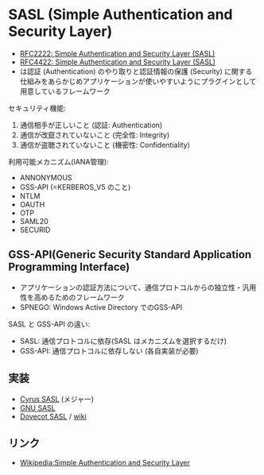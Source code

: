 # SASL (Simple Authentication and Security Layer)


- [RFC2222: Simple Authentication and Security Layer (SASL)](https://datatracker.ietf.org/doc/html/rfc2222)
- [RFC4422: Simple Authentication and Security Layer (SASL)](https://datatracker.ietf.org/doc/html/rfc4422)
- は認証 (Authentication) のやり取りと認証情報の保護 (Security) に関する仕組みをあらかじめアプリケーションが使いやすいようにプラグインとして用意しているフレームワーク

セキュリティ機能:

1. 通信相手が正しいこと (認証: Authentication)
2. 通信が改竄されていないこと (完全性: Integrity)
3. 通信が盗聴されていないこと (機密性: Confidentiality)


利用可能メカニズム(IANA管理):

- ANNONYMOUS
- GSS-API (=KERBEROS_V5 のこと)
- NTLM
- OAUTH
- OTP
- SAML20
- SECURID

## GSS-API(Generic Security Standard Application Programming Interface)

- アプリケーションの認証方法について、通信プロトコルからの独立性・汎用性を高めるためのフレームワーク
- SPNEGO: Windows Active Directory  でのGSS-API

SASL と GSS-API の違い:

- SASL: 通信プロトコルに依存(SASL はメカニズムを選択するだけ)
- GSS-API: 通信プロトコルに依存しない (各自実装が必要)

## 実装

- [Cyrus SASL](cyrus/README.md) (メジャー)
- [GNU SASL](https://www.gnu.org/software/gsasl/)
- [Dovecot SASL](https://doc.dovecot.org/admin_manual/sasl/)  /  [wiki](https://wiki.dovecot.org/Sasl)

## リンク

- [Wikipedia:Simple Authentication and Security Layer](https://ja.wikipedia.org/wiki/Simple_Authentication_and_Security_Layer)